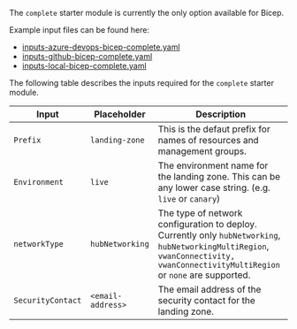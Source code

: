 <!-- markdownlint-disable first-line-h1 -->
The `complete` starter module is currently the only option available for Bicep.

Example input files can be found here:

- [inputs-azure-devops-bicep-complete.yaml][example_powershell_inputs_azure_devops_bicep_complete]
- [inputs-github-bicep-complete.yaml][example_powershell_inputs_github_bicep_complete]
- [inputs-local-bicep-complete.yaml][example_powershell_inputs_local_bicep_complete]

The following table describes the inputs required for the `complete` starter module.

| Input | Placeholder | Description |
| - | -- | --- |
| `Prefix` | `landing-zone` | This is the defaut prefix for names of resources and management groups. |
| `Environment` | `live` | The environment name for the landing zone. This can be any lower case string. (e.g. `live` or `canary`)  |
| `networkType` | `hubNetworking` | The type of network configuration to deploy. Currently only `hubNetworking`, `hubNetworkingMultiRegion`, `vwanConnectivity,` `vwanConnectivityMultiRegion` or `none` are supported. |
| `SecurityContact` | `<email-address>` | The email address of the security contact for the landing zone. |

 [//]: # (************************)
 [//]: # (INSERT LINK LABELS BELOW)
 [//]: # (************************)

[example_powershell_inputs_azure_devops_bicep_complete]:     examples/powershell-inputs/inputs-azure-devops-bicep-complete.yaml "Example - PowerShell Inputs - Azure DevOps - Bicep - Complete"
[example_powershell_inputs_github_bicep_complete]:     examples/powershell-inputs/inputs-github-bicep-complete.yaml "Example - PowerShell Inputs - GitHub - Bicep - Complete"
[example_powershell_inputs_local_bicep_complete]:     examples/powershell-inputs/inputs-local-bicep-complete.yaml "Example - PowerShell Inputs - Local - Bicep - Complete"
